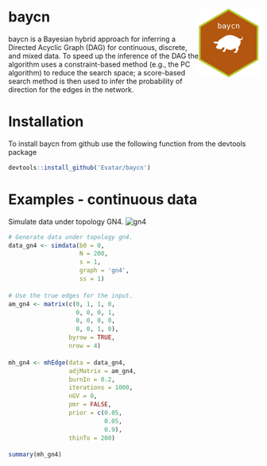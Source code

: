# baycn <img src='man/figures/logo.png' align="right" height="139" /></a>

baycn is a Bayesian hybrid approach for inferring a Directed Acyclic Graph (DAG) for continuous, discrete, and mixed data. To speed up the inference of the DAG the algorithm uses a constraint-based method (e.g., the PC algorithm) to reduce the search space; a score-based search method is then used to infer the probability of direction for the edges in the network.

# Installation

To install baycn from github use the following function from the devtools package

``` r
devtools::install_github('Evatar/baycn')
```

# Examples - continuous data

Simulate data under topology GN4.
![gn4](gn4.jpg)

```r
# Generate data under topology gn4.
data_gn4 <- simdata(b0 = 0,
                    N = 200,
                    s = 1,
                    graph = 'gn4',
                    ss = 1)

# Use the true edges for the input.
am_gn4 <- matrix(c(0, 1, 1, 0,
                   0, 0, 0, 1,
                   0, 0, 0, 0,
                   0, 0, 1, 0),
                 byrow = TRUE,
                 nrow = 4)

mh_gn4 <- mhEdge(data = data_gn4,
                 adjMatrix = am_gn4,
                 burnIn = 0.2,
                 iterations = 1000,
                 nGV = 0,
                 pmr = FALSE,
                 prior = c(0.05,
                           0.05,
                           0.9),
                 thinTo = 200)

summary(mh_gn4)
```
